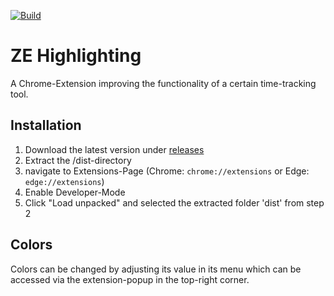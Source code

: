 [![Build](https://github.com/MichaelHolley/ze-highlighting/actions/workflows/CI.yml/badge.svg?branch=main)](https://github.com/MichaelHolley/ze-highlighting/actions/workflows/CI.yml)

# ZE Highlighting

A Chrome-Extension improving the functionality of a certain time-tracking tool.

## Installation

1. Download the latest version under [releases](https://github.com/MichaelHolley/ze-highlighting/releases)
2. Extract the /dist-directory
3. navigate to Extensions-Page (Chrome: `chrome://extensions` or Edge: `edge://extensions`)
4. Enable Developer-Mode
5. Click "Load unpacked" and selected the extracted folder 'dist' from step 2

## Colors

Colors can be changed by adjusting its value in its menu which can be accessed via the extension-popup in the top-right corner.
